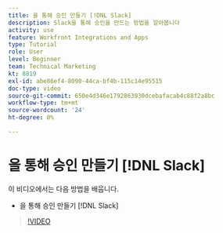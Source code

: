 ```yaml
---
title: 을 통해 승인 만들기 [!DNL Slack]
description: Slack을 통해 승인을 만드는 방법을 알아봅니다
activity: use
feature: Workfront Integrations and Apps
type: Tutorial
role: User
level: Beginner
team: Technical Marketing
kt: 8819
exl-id: abe86ef4-8090-44ca-bf4b-115c14e95515
doc-type: video
source-git-commit: 650e4d346e1792863930dcebafacab4c88f2a8bc
workflow-type: tm+mt
source-wordcount: '24'
ht-degree: 0%

---
```


# 을 통해 승인 만들기 [!DNL Slack]

이 비디오에서는 다음 방법을 배웁니다.

* 을 통해 승인 만들기 [!DNL Slack]

>[!VIDEO](https://video.tv.adobe.com/v/335119/?quality=12&learn=on)
